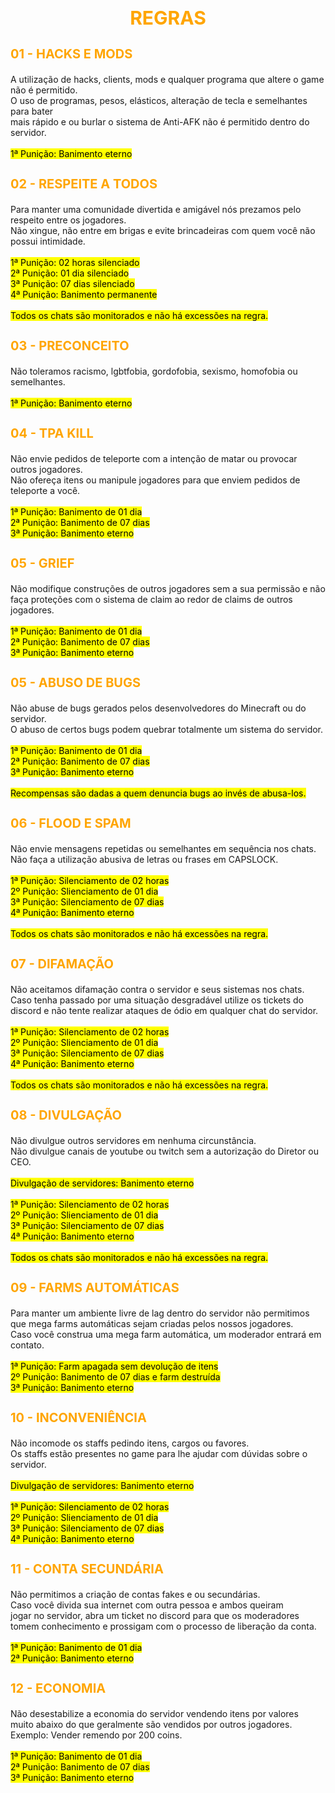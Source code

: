 <style>
body {
  background-image: url('../resources/image/background.png');
  background-repeat: no-repeat;
  background-attachment: fixed;
  background-size: cover;
}
</style>

<html>
  <body>
    <h1 style="font-size:30px;color:orange;text-align:center"><b>REGRAS</b></h1>
      <h3 style="font-size:20px;color:orange"><b>01 - HACKS E MODS</b></h3>
        <p style="text-align:left">
        A utilização de hacks, clients, mods e qualquer programa que altere o game não é permitido.<br>
        O uso de programas, pesos, elásticos, alteração de tecla e semelhantes para bater<br>
        mais rápido e ou burlar o sistema de Anti-AFK não é permitido dentro do servidor.<br><br>
        <mark>1ª Punição: Banimento eterno</mark>
        </p>
      <h3 style="font-size:20px;color:orange"><b>02 - RESPEITE A TODOS</b></h3>
        <p>
        Para manter uma comunidade divertida e amigável nós prezamos pelo respeito entre os jogadores.<br>
        Não xingue, não entre em brigas e evite brincadeiras com quem você não possui intimidade.<br><br>
        <mark>
        1ª Punição: 02 horas silenciado<br>
        2ª Punição: 01 dia silenciado<br>
        3ª Punição: 07 dias silenciado<br>
        4ª Punição: Banimento permanente<br><br>
        Todos os chats são monitorados e não há excessões na regra.
        </mark>
        </p>
      <h3 style="font-size:20px;color:orange"><b>03 - PRECONCEITO</b></h3>
        <p>
        Não toleramos racismo, lgbtfobia, gordofobia, sexismo, homofobia ou semelhantes.<br><br>
        <mark>1ª Punição: Banimento eterno
        </p>
      <h3 style="font-size:20px;color:orange"><b>04 - TPA KILL</b></h3>
        <p>
        Não envie pedidos de teleporte com a intenção de matar ou provocar outros jogadores.<br>
        Não ofereça itens ou manipule jogadores para que enviem pedidos de teleporte a você.<br><br>
        <mark>
        1ª Punição: Banimento de 01 dia<br>
        2ª Punição: Banimento de 07 dias<br>
        3ª Punição: Banimento eterno
        </mark>
        </p>
      <h3 style="font-size:20px;color:orange"><b>05 - GRIEF</b></h3>
        <p>
        Não modifique construções de outros jogadores sem a sua permissão e não<br>
        faça proteções com o sistema de claim ao redor de claims de outros jogadores.<br><br>
        <mark>
        1ª Punição: Banimento de 01 dia<br>
        2ª Punição: Banimento de 07 dias<br>
        3ª Punição: Banimento eterno
        </mark>
        </p>
      <h3 style="font-size:20px;color:orange"><b>05 - ABUSO DE BUGS</b></h3>
        <p>
        Não abuse de bugs gerados pelos desenvolvedores do Minecraft ou do servidor.<br>
        O abuso de certos bugs podem quebrar totalmente um sistema do servidor.<br><br>
        <mark>
        1ª Punição: Banimento de 01 dia<br>
        2ª Punição: Banimento de 07 dias<br>
        3ª Punição: Banimento eterno<br><br>
        Recompensas são dadas a quem denuncia bugs ao invés de abusa-los.
        </mark>
        </p>
      <h3 style="font-size:20px;color:orange"><b>06 - FLOOD E SPAM</b></h3>
        <p>
        Não envie mensagens repetidas ou semelhantes em sequência nos chats.<br>
        Não faça a utilização abusiva de letras ou frases em CAPSLOCK.<br><br>
        <mark>
        1ª Punição: Silenciamento de 02 horas<br>
        2º Punição: Slienciamento de 01 dia<br>
        3ª Punição: Silenciamento de 07 dias<br>
        4ª Punição: Banimento eterno<br><br>
        Todos os chats são monitorados e não há excessões na regra.
        </mark>
        </p>
      <h3 style="font-size:20px;color:orange"><b>07 - DIFAMAÇÃO</b></h3>
        <p>
        Não aceitamos difamação contra o servidor e seus sistemas nos chats.<br>
        Caso tenha passado por uma situação desgradável utilize os tickets do<br>
        discord e não tente realizar ataques de ódio em qualquer chat do servidor.<br><br>
        <mark>
        1ª Punição: Silenciamento de 02 horas<br>
        2º Punição: Slienciamento de 01 dia<br>
        3ª Punição: Silenciamento de 07 dias<br>
        4ª Punição: Banimento eterno<br><br>
        Todos os chats são monitorados e não há excessões na regra.
        </mark>
        </p>
      <h3 style="font-size:20px;color:orange"><b>08 - DIVULGAÇÃO</b></h3>
        <p>
        Não divulgue outros servidores em nenhuma circunstância.<br>
        Não divulgue canais de youtube ou twitch sem a autorização do Diretor ou CEO.<br><br>
        <mark>
        Divulgação de servidores: Banimento eterno<br><br>
        1ª Punição: Silenciamento de 02 horas<br>
        2º Punição: Slienciamento de 01 dia<br>
        3ª Punição: Silenciamento de 07 dias<br>
        4ª Punição: Banimento eterno<br><br>
        Todos os chats são monitorados e não há excessões na regra.
        </mark>
        </p>
      <h3 style="font-size:20px;color:orange"><b>09 - FARMS AUTOMÁTICAS</b></h3>
        <p>
        Para manter um ambiente livre de lag dentro do servidor não permitimos<br>
        que mega farms automáticas sejam criadas pelos nossos jogadores.<br>
        Caso você construa uma mega farm automática, um moderador entrará em contato.<br><br>
        <mark>
        1ª Punição: Farm apagada sem devolução de itens<br>
        2º Punição: Banimento de 07 dias e farm destruída<br>
        3ª Punição: Banimento eterno
        </mark>
        </p>
      <h3 style="font-size:20px;color:orange"><b>10 - INCONVENIÊNCIA</b></h3>
        <p>
        Não incomode os staffs pedindo itens, cargos ou favores.<br>
        Os staffs estão presentes no game para lhe ajudar com dúvidas sobre o servidor.<br><br>
        <mark>
        Divulgação de servidores: Banimento eterno<br><br>
        1ª Punição: Silenciamento de 02 horas<br>
        2º Punição: Slienciamento de 01 dia<br>
        3ª Punição: Silenciamento de 07 dias<br>
        4ª Punição: Banimento eterno
        </mark>
        </p>
      <h3 style="font-size:20px;color:orange"><b>11 - CONTA SECUNDÁRIA</b></h3>
        <p>
        Não permitimos a criação de contas fakes e ou secundárias.<br>
        Caso você divida sua internet com outra pessoa e ambos queiram<br>
        jogar no servidor, abra um ticket no discord para que os moderadores<br>
        tomem conhecimento e prossigam com o processo de liberação da conta.<br><br>
        <mark>
        1ª Punição: Banimento de 01 dia<br>
        2ª Punição: Banimento eterno
        </mark>
        </p>
      <h3 style="font-size:20px;color:orange"><b>12 - ECONOMIA</b></h3>
        <p>
        Não desestabilize a economia do servidor vendendo itens por valores<br>
        muito abaixo do que geralmente são vendidos por outros jogadores.<br>
        Exemplo: Vender remendo por 200 coins.<br><br>
        <mark>
        1ª Punição: Banimento de 01 dia<br>
        2ª Punição: Banimento de 07 dias<br>
        3ª Punição: Banimento eterno
        </mark>
        </p>
  </body>
</html>